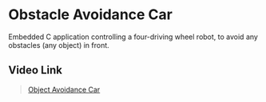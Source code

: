 # Obstacle Avoidance Car
Embedded C application controlling a four-driving wheel robot, to avoid any obstacles (any object) in front.

## Video Link
> [Object Avoidance Car](https://drive.google.com/file/d/1KKuaAfIE-9Ah6gExIOHMfEdne9AjZ5SP/view?usp=share_link)
